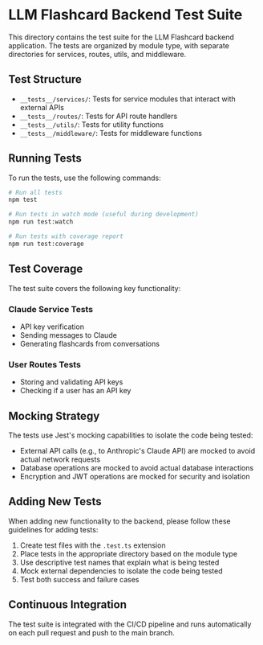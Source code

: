 # LLM Flashcard Backend Test Suite

This directory contains the test suite for the LLM Flashcard backend application. The tests are organized by module type, with separate directories for services, routes, utils, and middleware.

## Test Structure

- `__tests__/services/`: Tests for service modules that interact with external APIs
- `__tests__/routes/`: Tests for API route handlers
- `__tests__/utils/`: Tests for utility functions
- `__tests__/middleware/`: Tests for middleware functions

## Running Tests

To run the tests, use the following commands:

```bash
# Run all tests
npm test

# Run tests in watch mode (useful during development)
npm run test:watch

# Run tests with coverage report
npm run test:coverage
```

## Test Coverage

The test suite covers the following key functionality:

### Claude Service Tests

- API key verification
- Sending messages to Claude
- Generating flashcards from conversations

### User Routes Tests

- Storing and validating API keys
- Checking if a user has an API key

## Mocking Strategy

The tests use Jest's mocking capabilities to isolate the code being tested:

- External API calls (e.g., to Anthropic's Claude API) are mocked to avoid actual network requests
- Database operations are mocked to avoid actual database interactions
- Encryption and JWT operations are mocked for security and isolation

## Adding New Tests

When adding new functionality to the backend, please follow these guidelines for adding tests:

1. Create test files with the `.test.ts` extension
2. Place tests in the appropriate directory based on the module type
3. Use descriptive test names that explain what is being tested
4. Mock external dependencies to isolate the code being tested
5. Test both success and failure cases

## Continuous Integration

The test suite is integrated with the CI/CD pipeline and runs automatically on each pull request and push to the main branch.
